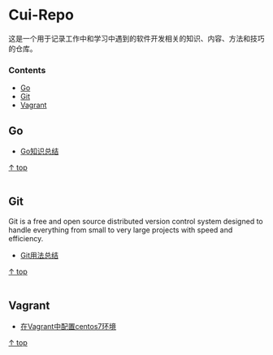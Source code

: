 # Cui-Repo

这是一个用于记录工作中和学习中遇到的软件开发相关的知识、内容、方法和技巧的仓库。




### Contents

- [Go](#go)
- [Git](#git)
- [Vagrant](#vagrant)


## Go
- [Go知识总结]()

[↑ top](#contents)
<br><br>


## Git
Git is a free and open source distributed version control system designed to handle everything from small to very large projects with speed and efficiency.

- [Git用法总结]()

[↑ top](#contents)
<br><br>


## Vagrant

- [在Vagrant中配置centos7环境]()

[↑ top](#contents)
<br><br>


